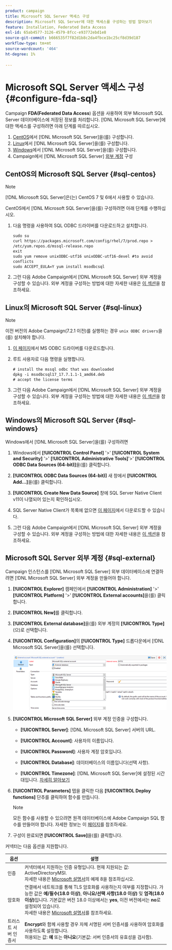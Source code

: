 ```yaml
---
product: campaign
title: Microsoft SQL Server 액세스 구성
description: Microsoft SQL Server에 대한 액세스를 구성하는 방법 알아보기
feature: Installation, Federated Data Access
exl-id: 65ab4577-3126-4579-8fcc-e93772ebd1e8
source-git-commit: b666535f7f82d1b8c2da4fbce1bc25cf8d39d187
workflow-type: tm+mt
source-wordcount: '464'
ht-degree: 1%

---
```


# Microsoft SQL Server 액세스 구성 {#configure-fda-sql}



Campaign **FDA(Federated Data Access**) 옵션을 사용하여 외부 Microsoft SQL Server 데이터베이스에 저장된 정보를 처리합니다. [!DNL Microsoft SQL Server]에 대한 액세스를 구성하려면 아래 단계를 따르십시오.

1. [CentOS](#sql-centos)에서 [!DNL Microsoft SQL Server]을(를) 구성합니다.
1. [Linux](#sql-linux)에서 [!DNL Microsoft SQL Server]을(를) 구성합니다.
1. [Windows](#sql-windows)에서 [!DNL Microsoft SQL Server]을(를) 구성합니다.
1. Campaign에서 [!DNL Microsoft SQL Server] [외부 계정](#sql-external) 구성

## CentOS의 Microsoft SQL Server {#sql-centos}

>[!NOTE]
>
> [!DNL Microsoft SQL Server]은(는) CentOS 7 및 6에서 사용할 수 있습니다.

CentOS에서 [!DNL Microsoft SQL Server]을(를) 구성하려면 아래 단계를 수행하십시오.

1. 다음 명령을 사용하여 SQL ODBC 드라이버를 다운로드하고 설치합니다.

   ```
   sudo su
   curl https://packages.microsoft.com/config/rhel/7/prod.repo > /etc/yum.repos.d/mssql-release.repo
   exit
   sudo yum remove unixODBC-utf16 unixODBC-utf16-devel #to avoid conflicts
   sudo ACCEPT_EULA=Y yum install msodbcsql
   ```

1. 그런 다음 Adobe Campaign에서 [!DNL Microsoft SQL Server] 외부 계정을 구성할 수 있습니다. 외부 계정을 구성하는 방법에 대한 자세한 내용은 [이 섹션](#sql-external)을 참조하세요.

## Linux의 Microsoft SQL Server {#sql-linux}

>[!NOTE]
>
> 이전 버전의 Adobe Campaign(7.2.1 이전)를 실행하는 경우 `unix ODBC drivers`을(를) 설치해야 합니다.

1. [이 페이지](https://packages.microsoft.com/ubuntu/16.04/prod/pool/main/m/msodbcsql17/)에서 MS ODBC 드라이버를 다운로드합니다.

1. 루트 사용자로 다음 명령을 실행합니다.

   ```
   # install the mssql odbc that was downloaded
   dpkg -i msodbcsql17_17.7.1.1-1_amd64.deb
   # accept the license terms
   ```

1. 그런 다음 Adobe Campaign에서 [!DNL Microsoft SQL Server] 외부 계정을 구성할 수 있습니다. 외부 계정을 구성하는 방법에 대한 자세한 내용은 [이 섹션](#sql-external)을 참조하세요.

## Windows의 Microsoft SQL Server {#sql-windows}

Windows에서 [!DNL Microsoft SQL Server]을(를) 구성하려면

1. Windows에서 **[!UICONTROL Control Panel]** &#39;>&#39; **[!UICONTROL System and Security]** &#39;>&#39; **[!UICONTROL Administrative Tools]**&#39;>&#39; **[!UICONTROL ODBC Data Sources (64-bit)]**&#x200B;을(를) 클릭합니다.

1. **[!UICONTROL ODBC Data Sources (64-bit)]** 새 창에서 **[!UICONTROL Add...]**&#x200B;을(를) 클릭합니다.

1. **[!UICONTROL Create New Data Source]** 창에 SQL Server Native Client v11이 나열되어 있는지 확인하십시오.

1. SQL Server Native Client가 목록에 없으면 [이 페이지](https://www.microsoft.com/en-my/download/details.aspx?id=36434)에서 다운로드할 수 있습니다.

1. 그런 다음 Adobe Campaign에서 [!DNL Microsoft SQL Server] 외부 계정을 구성할 수 있습니다. 외부 계정을 구성하는 방법에 대한 자세한 내용은 [이 섹션](#sql-external)을 참조하세요.

## Microsoft SQL Server 외부 계정 {#sql-external}

Campaign 인스턴스를 [!DNL Microsoft SQL Server] 외부 데이터베이스에 연결하려면 [!DNL Microsoft SQL Server] 외부 계정을 만들어야 합니다.

1. **[!UICONTROL Explorer]** 캠페인에서 **[!UICONTROL Administration]** &#39;>&#39; **[!UICONTROL Platform]** &#39;>&#39; **[!UICONTROL External accounts]**&#x200B;을(를) 클릭합니다.

1. **[!UICONTROL New]**&#x200B;를 클릭합니다.

1. **[!UICONTROL External database]**&#x200B;을(를) 외부 계정의 **[!UICONTROL Type]**(으)로 선택합니다.

1. **[!UICONTROL Configuration]**&#x200B;의 **[!UICONTROL Type]** 드롭다운에서 [!DNL Microsoft SQL Server]을(를) 선택합니다.

   ![](assets/sql.png)

1. **[!UICONTROL Microsoft SQL Server]** 외부 계정 인증을 구성합니다.

   * **[!UICONTROL Server]**: [!DNL Microsoft SQL Server] 서버의 URL.

   * **[!UICONTROL Account]**: 사용자의 이름입니다.

   * **[!UICONTROL Password]**: 사용자 계정 암호입니다.

   * **[!UICONTROL Database]**: 데이터베이스의 이름입니다(선택 사항).

   * **[!UICONTROL Timezone]**: [!DNL Microsoft SQL Server]에 설정된 시간대입니다. [자세히 알아보기](https://docs.microsoft.com/en-us/sql/t-sql/functions/current-timezone-transact-sql?view=sql-server-ver15)

1. **[!UICONTROL Parameters]** 탭을 클릭한 다음 **[!UICONTROL Deploy functions]** 단추를 클릭하여 함수를 만듭니다.

   >[!NOTE]
   >
   >모든 함수를 사용할 수 있으려면 원격 데이터베이스에 Adobe Campaign SQL 함수를 만들어야 합니다. 자세한 정보는 이 [페이지](../../configuration/using/adding-additional-sql-functions.md)를 참조하세요.

1. 구성이 완료되면 **[!UICONTROL Save]**&#x200B;을(를) 클릭합니다.

커넥터는 다음 옵션을 지원합니다.

| 옵션 | 설명 |
|---|---|
| 인증 | 커넥터에서 지원하는 인증 유형입니다. 현재 지원되는 값: ActiveDirectoryMSI. <br> 자세한 내용은 [Microsoft 설명서](https://docs.microsoft.com/en-us/sql/connect/odbc/using-azure-active-directory?view=sql-server-ver15#example-connection-strings)의 예제 8을 참조하십시오. |
| 암호화 | 연결에서 네트워크를 통해 TLS 암호화를 사용하는지 여부를 지정합니다. 가능한 값은 **예/필수(18.0 이상)**, **아니요/선택 사항(18.0 이상)** 및 **엄격(18.0 이상)**&#x200B;입니다. 기본값은 버전 18.0 이상에서는 **yes**, 이전 버전에서는 **no**&#x200B;로 설정되어 있습니다. <br>자세한 내용은 [Microsoft 설명서](https://docs.microsoft.com/en-us/sql/connect/odbc/dsn-connection-string-attribute?view=azure-sqldw-latest#encrypt)를 참조하세요. |
| 트러스트 서버 인증서 | **Encrypt**&#x200B;와 함께 사용할 경우 자체 서명된 서버 인증서를 사용하여 암호화를 사용하도록 설정합니다. <br>허용되는 값: **예** 또는 **아니요**(기본값: 서버 인증서의 유효성을 검사함). |

